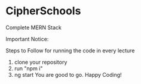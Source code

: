 # CipherSchools
Complete MERN Stack

Important Notice:

Steps to Follow for running the code in every lecture

1. clone your repository
2. run "npm i"
3. ng start
You are good to go. Happy Coding!
